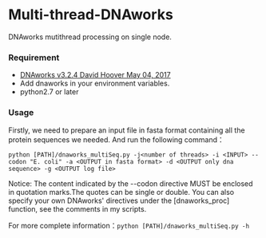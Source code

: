 # Multi-thread-DNAworks
 DNAworks mutithread processing on single node.

### Requirement
- [DNAworks v3.2.4 David Hoover May 04, 2017](https://github.com/davidhoover/DNAWorks)
- Add dnaworks in your environment variables. 
- python2.7 or later

### Usage
Firstly, we need to prepare an input file in fasta format containing all the protein sequences we needed.
 And run the following command：
```shell
python [PATH]/dnaworks_multiSeq.py -j<number of threads> -i <INPUT> --codon "E. coli" -a <OUTPUT in fasta format> -d <OUTPUT only dna sequence> -g <OUTPUT log file>
```
Notice: The content indicated by the --codon directive MUST be enclosed in quotation marks.The quotes can be single or double. You can also specify your own DNAworks' directives under the [dnaworks_proc] function, see the comments in my scripts.

For more complete information：```python [PATH]/dnaworks_multiSeq.py -h ```
